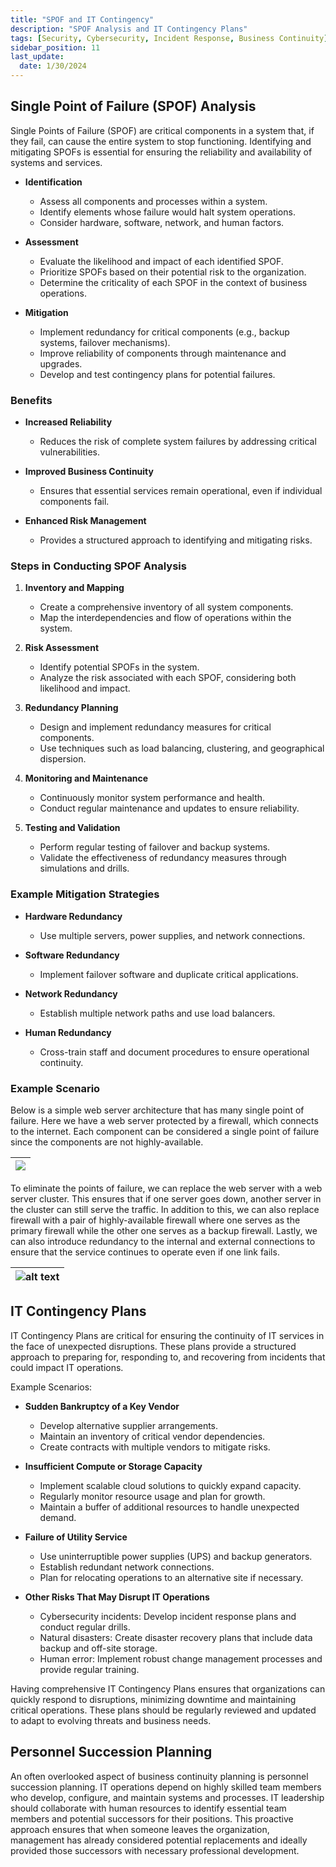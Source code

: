 ```yaml
---
title: "SPOF and IT Contingency"
description: "SPOF Analysis and IT Contingency Plans"
tags: [Security, Cybersecurity, Incident Response, Business Continuity]
sidebar_position: 11
last_update:
  date: 1/30/2024
---
```



## Single Point of Failure (SPOF) Analysis 

Single Points of Failure (SPOF) are critical components in a system that, if they fail, can cause the entire system to stop functioning. Identifying and mitigating SPOFs is essential for ensuring the reliability and availability of systems and services.

- **Identification**
  - Assess all components and processes within a system.
  - Identify elements whose failure would halt system operations.
  - Consider hardware, software, network, and human factors.

- **Assessment**
  - Evaluate the likelihood and impact of each identified SPOF.
  - Prioritize SPOFs based on their potential risk to the organization.
  - Determine the criticality of each SPOF in the context of business operations.

- **Mitigation**
  - Implement redundancy for critical components (e.g., backup systems, failover mechanisms).
  - Improve reliability of components through maintenance and upgrades.
  - Develop and test contingency plans for potential failures.

### Benefits 

- **Increased Reliability**
  - Reduces the risk of complete system failures by addressing critical vulnerabilities.
  
- **Improved Business Continuity**
  - Ensures that essential services remain operational, even if individual components fail.
  
- **Enhanced Risk Management**
  - Provides a structured approach to identifying and mitigating risks.

### Steps in Conducting SPOF Analysis

1. **Inventory and Mapping**
   - Create a comprehensive inventory of all system components.
   - Map the interdependencies and flow of operations within the system.

2. **Risk Assessment**
   - Identify potential SPOFs in the system.
   - Analyze the risk associated with each SPOF, considering both likelihood and impact.

3. **Redundancy Planning**
   - Design and implement redundancy measures for critical components.
   - Use techniques such as load balancing, clustering, and geographical dispersion.

4. **Monitoring and Maintenance**
   - Continuously monitor system performance and health.
   - Conduct regular maintenance and updates to ensure reliability.

5. **Testing and Validation**
   - Perform regular testing of failover and backup systems.
   - Validate the effectiveness of redundancy measures through simulations and drills.

### Example Mitigation Strategies

- **Hardware Redundancy**
  - Use multiple servers, power supplies, and network connections.

- **Software Redundancy**
  - Implement failover software and duplicate critical applications.

- **Network Redundancy**
  - Establish multiple network paths and use load balancers.

- **Human Redundancy**
  - Cross-train staff and document procedures to ensure operational continuity.


### Example Scenario

Below is a simple web server architecture that has many single point of failure. Here we have a web server protected by a firewall, which connects to the internet. Each component can be considered a single point of failure since the components are not highly-available.


|![](/img/docs/cissp-spof-analysis.png)|
|-|

To eliminate the points of failure, we can replace the web server with a web server cluster. This ensures that if one server goes down, another server in the cluster can still serve the traffic. In addition to this, we can also replace firewall with a pair of highly-available firewall where one serves as the primary firewall while the other one serves as a backup firewall. Lastly, we can also introduce redundancy to the internal and external connections to ensure that the service continues to operate even if one link fails.

|![alt text](img/docs/cissp-spof-analysis-ha.png)|
|-|


## IT Contingency Plans 

IT Contingency Plans are critical for ensuring the continuity of IT services in the face of unexpected disruptions. These plans provide a structured approach to preparing for, responding to, and recovering from incidents that could impact IT operations.

Example Scenarios:

- **Sudden Bankruptcy of a Key Vendor**
  - Develop alternative supplier arrangements.
  - Maintain an inventory of critical vendor dependencies.
  - Create contracts with multiple vendors to mitigate risks.

- **Insufficient Compute or Storage Capacity**
  - Implement scalable cloud solutions to quickly expand capacity.
  - Regularly monitor resource usage and plan for growth.
  - Maintain a buffer of additional resources to handle unexpected demand.

- **Failure of Utility Service**
  - Use uninterruptible power supplies (UPS) and backup generators.
  - Establish redundant network connections.
  - Plan for relocating operations to an alternative site if necessary.

- **Other Risks That May Disrupt IT Operations**
  - Cybersecurity incidents: Develop incident response plans and conduct regular drills.
  - Natural disasters: Create disaster recovery plans that include data backup and off-site storage.
  - Human error: Implement robust change management processes and provide regular training.

Having comprehensive IT Contingency Plans ensures that organizations can quickly respond to disruptions, minimizing downtime and maintaining critical operations. These plans should be regularly reviewed and updated to adapt to evolving threats and business needs.


## Personnel Succession Planning

An often overlooked aspect of business continuity planning is personnel succession planning. IT operations depend on highly skilled team members who develop, configure, and maintain systems and processes. IT leadership should collaborate with human resources to identify essential team members and potential successors for their positions. This proactive approach ensures that when someone leaves the organization, management has already considered potential replacements and ideally provided those successors with necessary professional development.